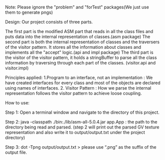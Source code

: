 Note: Please ignore the "problem" and "forTest" packages(We just use them to generate pngs)



Design:
Our project consists of three parts.

The first part is the modified ASM part that reads in all the class files and puts data into the internal representation of classes.(asm package)
The second part is both the internal representation of classes and the traversers of the visitor pattern. It stores all the information about classes and implements all the "accept" logic.(api and impl package)
The third part is the visitor of the visitor pattern, it holds a stringBuffer to parse all the class information by traversing through each part of the classes. (visitor.api and visitor.impl)

Principles applied:
1.Program to an interface, not an implementation : We have created interfaces for every class and  most of the objects are declared using names of interfaces.
2. Visitor Pattern : How we parse the internal representation follows the visitor pattern to achieve loose coupling.





How to use:

Step 1: Open a terminal window and navigate to the directory of this project.

Step 2: java -classpath ./bin:./lib/asm-all-5.0.4.jar app.App <Path-to-package>
<Path-to-package> : the path to the directory being read and parsed.
(step 2 will print out the parsed GV texture representation and also write it to output/output.txt under the project directory)

Step 3: dot -Tpng output/output.txt > <output-file-name>
please use “.png” as the suffix of the output file.